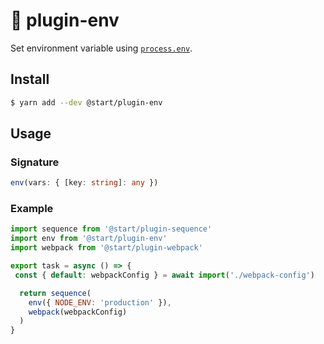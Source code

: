 # 👔 plugin-env

Set environment variable using [`process.env`](https://nodejs.org/api/all.html#process_process_env).

## Install

```sh
$ yarn add --dev @start/plugin-env
```

## Usage

### Signature

```ts
env(vars: { [key: string]: any })
```

### Example

```js
import sequence from '@start/plugin-sequence'
import env from '@start/plugin-env'
import webpack from '@start/plugin-webpack'

export task = async () => {
 const { default: webpackConfig } = await import('./webpack-config')

  return sequence(
    env({ NODE_ENV: 'production' }),
    webpack(webpackConfig)
  )
}
```
